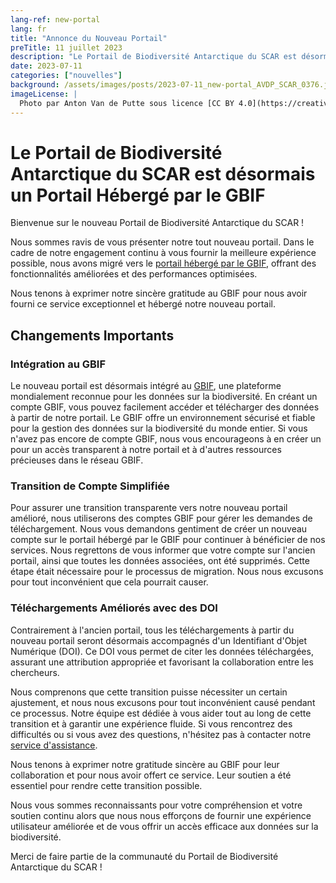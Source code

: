 ```yaml
---
lang-ref: new-portal
lang: fr
title: "Annonce du Nouveau Portail"
preTitle: 11 juillet 2023
description: "Le Portail de Biodiversité Antarctique du SCAR est désormais un Portail Hébergé par le GBIF"
date: 2023-07-11
categories: ["nouvelles"]
background: /assets/images/posts/2023-07-11_new-portal_AVDP_SCAR_0376.jpg
imageLicense: |
  Photo par Anton Van de Putte sous licence [CC BY 4.0](https://creativecommons.org/licenses/by/4.0/)
---
```


# Le Portail de Biodiversité Antarctique du SCAR est désormais un Portail Hébergé par le GBIF

Bienvenue sur le nouveau Portail de Biodiversité Antarctique du SCAR !

Nous sommes ravis de vous présenter notre tout nouveau portail. Dans le cadre de notre engagement continu à vous fournir la meilleure expérience possible, nous avons migré vers le [portail hébergé par le GBIF](https://www.gbif.org/hosted-portals), offrant des fonctionnalités améliorées et des performances optimisées.

Nous tenons à exprimer notre sincère gratitude au GBIF pour nous avoir fourni ce service exceptionnel et hébergé notre nouveau portail.

## Changements Importants

### Intégration au GBIF
Le nouveau portail est désormais intégré au [GBIF](https://www.gbif.org/), une plateforme mondialement reconnue pour les données sur la biodiversité. En créant un compte GBIF, vous pouvez facilement accéder et télécharger des données à partir de notre portail. Le GBIF offre un environnement sécurisé et fiable pour la gestion des données sur la biodiversité du monde entier. Si vous n'avez pas encore de compte GBIF, nous vous encourageons à en créer un pour un accès transparent à notre portail et à d'autres ressources précieuses dans le réseau GBIF.

### Transition de Compte Simplifiée
Pour assurer une transition transparente vers notre nouveau portail amélioré, nous utiliserons des comptes GBIF pour gérer les demandes de téléchargement. Nous vous demandons gentiment de créer un nouveau compte sur le portail hébergé par le GBIF pour continuer à bénéficier de nos services. Nous regrettons de vous informer que votre compte sur l'ancien portail, ainsi que toutes les données associées, ont été supprimés. Cette étape était nécessaire pour le processus de migration. Nous nous excusons pour tout inconvénient que cela pourrait causer.

### Téléchargements Améliorés avec des DOI
Contrairement à l'ancien portail, tous les téléchargements à partir du nouveau portail seront désormais accompagnés d'un Identifiant d'Objet Numérique (DOI). Ce DOI vous permet de citer les données téléchargées, assurant une attribution appropriée et favorisant la collaboration entre les chercheurs.

Nous comprenons que cette transition puisse nécessiter un certain ajustement, et nous nous excusons pour tout inconvénient causé pendant ce processus. Notre équipe est dédiée à vous aider tout au long de cette transition et à garantir une expérience fluide. Si vous rencontrez des difficultés ou si vous avez des questions, n'hésitez pas à contacter notre [service d'assistance](mailto:data-biodiversity-aq@naturalsciences.be).

Nous tenons à exprimer notre gratitude sincère au GBIF pour leur collaboration et pour nous avoir offert ce service. Leur soutien a été essentiel pour rendre cette transition possible.

Nous vous sommes reconnaissants pour votre compréhension et votre soutien continu alors que nous nous efforçons de fournir une expérience utilisateur améliorée et de vous offrir un accès efficace aux données sur la biodiversité.

Merci de faire partie de la communauté du Portail de Biodiversité Antarctique du SCAR !
